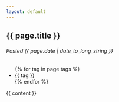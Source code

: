 ```yaml
---
layout: default
---
```


<article class="post">
    <h1>{{ page.title }}</h1>
    <h6>Posted <time datetime="{{ page.date | date: "%Y-%m-%d" }}">{{ page.date | date_to_long_string }}</time></h6>
    <ul>
        {% for tag in page.tags %}
        <li>{{ tag }}</li>
        {% endfor %}
    </ul>
    <section>{{ content }}</section>
</article>
